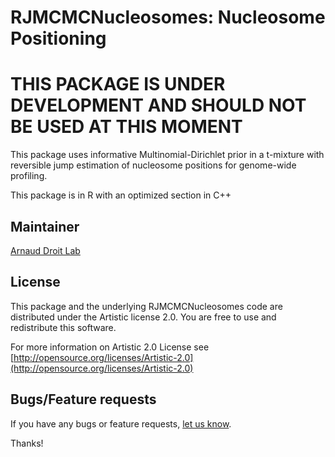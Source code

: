 RJMCMCNucleosomes: Nucleosome Positioning
==============================================================

# THIS PACKAGE IS UNDER DEVELOPMENT AND SHOULD NOT BE USED AT THIS MOMENT #

This package uses informative Multinomial-Dirichlet prior in a t-mixture with 
reversible jump estimation of nucleosome positions for genome-wide profiling.

This package is in R with an optimized section in C++


## Maintainer ##

[Arnaud Droit Lab](http://bioinformatique.ulaval.ca/home/ "Arnaud Droit Lab") 


## License ##

This package and the underlying RJMCMCNucleosomes code are distributed under the 
Artistic license 2.0. You are free to use and redistribute this software. 

For more information on Artistic 2.0 License see
[http://opensource.org/licenses/Artistic-2.0](http://opensource.org/licenses/Artistic-2.0)


## Bugs/Feature requests ##

If you have any bugs or feature requests, [let us know](https://github.com/ArnaudDroitLab/RJMCMC/issues). 

Thanks!

